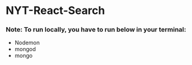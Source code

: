 # NYT-React-Search








### Note: To run locally, you have to run below in your terminal:
- Nodemon
- mongod
- mongo